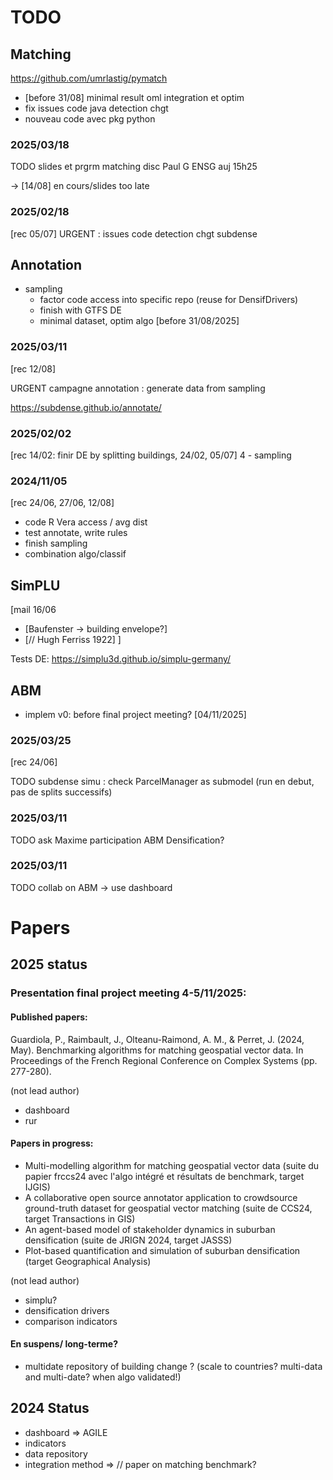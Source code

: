 
# TODO


## Matching

https://github.com/umrlastig/pymatch

 - [before 31/08] minimal result oml integration et optim
 - fix issues code java detection chgt
 - nouveau code avec pkg python

### 2025/03/18

TODO slides et prgrm matching
  disc Paul G ENSG auj 15h25

 -> [14/08] en cours/slides too late

### 2025/02/18

[rec 05/07]
URGENT : issues code detection chgt subdense

## Annotation

 - sampling
   * factor code access into specific repo (reuse for DensifDrivers)
   * finish with GTFS DE
   * minimal dataset, optim algo [before 31/08/2025]

### 2025/03/11

[rec 12/08]

URGENT campagne annotation : generate data from sampling

https://subdense.github.io/annotate/

### 2025/02/02

[rec 14/02: finir DE by splitting buildings, 24/02, 05/07]
4 - sampling


### 2024/11/05

[rec 24/06, 27/06, 12/08]

 - code R Vera access / avg dist
 - test annotate, write rules
 - finish sampling
 - combination algo/classif

## SimPLU

[mail 16/06
 - [Baufenster -> building envelope?]
 - [// Hugh Ferriss 1922]
]

Tests DE: https://simplu3d.github.io/simplu-germany/

## ABM

 - implem v0: before final project meeting? [04/11/2025]

### 2025/03/25

[rec 24/06]

TODO subdense simu : check ParcelManager as submodel
(run en debut, pas de splits successifs)

### 2025/03/11

TODO ask Maxime participation ABM Densification?

### 2025/03/11

TODO collab on ABM -> use dashboard




# Papers

## 2025 status

### Presentation final project meeting 4-5/11/2025:

#### Published papers:
Guardiola, P., Raimbault, J., Olteanu-Raimond, A. M., & Perret, J. (2024, May). Benchmarking algorithms for matching geospatial vector data. In Proceedings of the French Regional Conference on Complex Systems (pp. 277-280).

(not lead author)
 - dashboard
 - rur

#### Papers in progress:
 - Multi-modelling algorithm for matching geospatial vector data (suite du papier frccs24 avec l'algo intégré et résultats de benchmark, target IJGIS)
 - A collaborative open source annotator application to crowdsource ground-truth dataset for geospatial vector matching (suite de CCS24, target Transactions in GIS)
 - An agent-based model of stakeholder dynamics in suburban densification (suite de JRIGN 2024, target JASSS)
 - Plot-based quantification and simulation of suburban densification (target Geographical Analysis)

(not lead author)
 - simplu?
 - densification drivers
 - comparison indicators

#### En suspens/ long-terme?
 
 - multidate repository of building change ? (scale to countries? multi-data and multi-date? when algo validated!)



## 2024 Status

 - dashboard => AGILE
 - indicators
 - data repository
 - integration method => // paper on matching benchmark?


